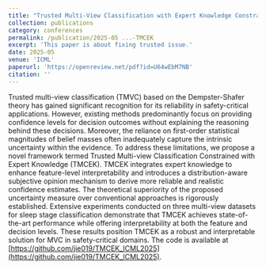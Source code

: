 ```yaml
---
title: "Trusted Multi-View Classification with Expert Knowledge Constraints"
collection: publications
category: conferences
permalink: /publication/2025-05 ...-TMCEK
excerpt: 'This paper is about fixing trusted issue.'
date: 2025-05
venue: 'ICML'
paperurl: 'https://openreview.net/pdf?id=U64wEbM7NB'
citation: ''
---
```


Trusted multi-view classification (TMVC) based on the Dempster-Shafer theory has gained significant recognition for its reliability in safety-critical applications. However, existing methods predominantly focus on providing confidence levels for decision outcomes without explaining the reasoning behind these decisions.
Moreover, the reliance on first-order statistical magnitudes of belief masses often inadequately capture the intrinsic uncertainty within the evidence. 
To address these limitations, we propose a novel framework termed Trusted Multi-view Classification Constrained with Expert Knowledge (TMCEK). TMCEK integrates expert knowledge to enhance feature-level interpretability and introduces a distribution-aware subjective opinion mechanism to derive more reliable and realistic confidence estimates. The theoretical superiority of the proposed uncertainty measure over conventional approaches is rigorously established. Extensive experiments conducted on three multi-view datasets for sleep stage classification demonstrate that TMCEK achieves state-of-the-art performance while offering interpretability at both the feature and decision levels. These results position TMCEK as a robust and interpretable solution for MVC in safety-critical domains. The code is available at [https://github.com/jie019/TMCEK_ICML2025](https://github.com/jie019/TMCEK_ICML2025).
